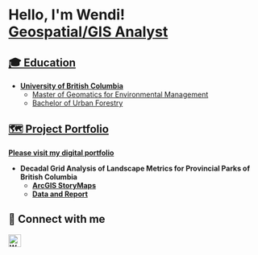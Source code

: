 <h1>Hello, I'm Wendi! <br/><a href="https://github.com/Wendiz3">Geospatial/GIS Analyst</a><a href="https://www.linkedin.com/in/wendi-zhang-7b815b198/"></h1>

<h2>🎓 Education</h2>
  
- <b>University of British Columbia</b>
  - Master of Geomatics for Environmental Management
  - Bachelor of Urban Forestry
  
<h2>🗺 Project Portfolio</h2>
  
  <b>[Please visit my digital portfolio](https://github.com/Wendiz3/Portfolio.git)<b>

- <b>Decadal Grid Analysis of Landscape Metrics for Provincial Parks of British Columbia</b>
  - [ArcGIS StoryMaps](https://storymaps.arcgis.com/stories/5e7d3c5ab62c417d8216964f617e2288)
  - [Data and Report](https://doi.org/10.5683/SP3/XEY9WU)

<h2>🔗 Connect with me</h2>

[<img align="left" alt="Wendi Zhang | LinkedIn" width="25px" src="https://cdn.jsdelivr.net/npm/simple-icons@v3/icons/linkedin.svg" />][linkedin]

[linkedin]: https://www.linkedin.com/in/wendi-zhang-7b815b198/
